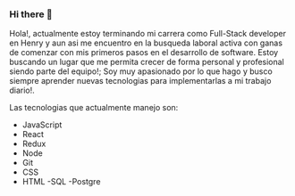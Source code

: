 ### Hi there 👋

<!--
**j0akii/j0akii** is a ✨ _special_ ✨ repository because its `README.md` (this file) appears on your GitHub profile.

Here are some ideas to get you started:

- 🔭 I’m currently working on ...
- 🌱 I’m currently learning ...
- 👯 I’m looking to collaborate on ...
- 🤔 I’m looking for help with ...
- 💬 Ask me about ...
- 📫 How to reach me: ...
- 😄 Pronouns: ...
- ⚡ Fun fact: ...
-->

Hola!, actualmente estoy terminando mi carrera como Full-Stack developer en Henry y aun asi me encuentro en la busqueda laboral activa con ganas de comenzar con mis primeros pasos en el desarrollo de software. Estoy buscando un lugar que me permita crecer de forma personal y profesional siendo parte del equipo!; Soy muy apasionado por lo que hago y busco siempre aprender nuevas tecnologias para implementarlas a mi trabajo diario!.

Las tecnologias que actualmente manejo son:
- JavaScript
- React
- Redux
- Node
- Git
- CSS
- HTML
-SQL
-Postgre
